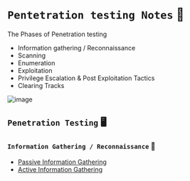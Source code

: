 # `Pentetration testing Notes` :smiling_face_with_three_hearts:

The Phases of Penetration testing
  - Information gathering / Reconnaissance
  - Scanning
  - Enumeration
  - Exploitation
  - Privilege Escalation & Post Exploitation Tactics
  - Clearing Tracks

![image](https://user-images.githubusercontent.com/42320878/189353053-459bc450-07f5-4ac8-877a-20597c20d5ae.png)

## `Penetration Testing` :desktop_computer:  

### `Information Gathering / Reconnaissance` :monocle_face:

  - [ Passive Information Gathering ](https://github.com/phanimapvs/My-notes/blob/Changes/Assessment%20Methodologies/Passive%20Information%20Gathering.md)
  - [ Active Information Gathering ](https://github.com/phanimapvs/My-notes/blob/Changes/Assessment%20Methodologies/Active%20Information%20Gathering.md)
